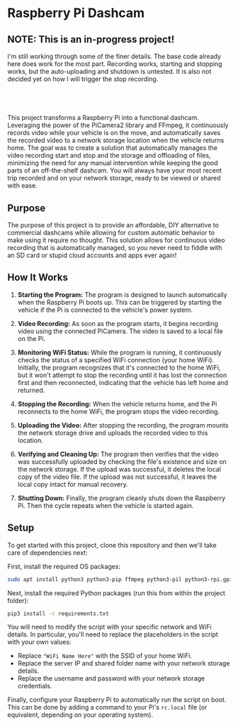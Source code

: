 # Raspberry Pi Dashcam

## NOTE: This is an in-progress project!
I'm still working through some of the finer details. The base code already here does work for the most part. Recording works, starting and stopping works, but the auto-uploading and shutdown is untested. It is also not decided yet on how I will trigger the stop recording.
#
<br>

This project transforms a Raspberry Pi into a functional dashcam. Leveraging the power of the PiCamera2 library and FFmpeg, it continuously records video while your vehicle is on the move, and automatically saves the recorded video to a network storage location when the vehicle returns home. The goal was to create a solution that automatically manages the video recording start and stop and the storage and offloading of files, minimizing the need for any manual intervention while keeping the good parts of an off-the-shelf dashcam. You will always have your most recent trip recorded and on your network storage, ready to be viewed or shared with ease.

## Purpose

The purpose of this project is to provide an affordable, DIY alternative to commercial dashcams while allowing for custom automatic behavior to make using it require no thought. This solution allows for continuous video recording that is automatically managed, so you never need to fiddle with an SD card or stupid cloud accounts and apps ever again!

## How It Works

1. **Starting the Program:** The program is designed to launch automatically when the Raspberry Pi boots up. This can be triggered by starting the vehicle if the Pi is connected to the vehicle's power system.

2. **Video Recording:** As soon as the program starts, it begins recording video using the connected PiCamera. The video is saved to a local file on the Pi.

3. **Monitoring WiFi Status:** While the program is running, it continuously checks the status of a specified WiFi connection (your home WiFi). Initially, the program recognizes that it's connected to the home WiFi, but it won't attempt to stop the recording until it has lost the connection first and then reconnected, indicating that the vehicle has left home and returned.

4. **Stopping the Recording:** When the vehicle returns home, and the Pi reconnects to the home WiFi, the program stops the video recording.

5. **Uploading the Video:** After stopping the recording, the program mounts the network storage drive and uploads the recorded video to this location.

6. **Verifying and Cleaning Up:** The program then verifies that the video was successfully uploaded by checking the file's existence and size on the network storage. If the upload was successful, it deletes the local copy of the video file. If the upload was not successful, it leaves the local copy intact for manual recovery.

7. **Shutting Down:** Finally, the program cleanly shuts down the Raspberry Pi. Then the cycle repeats when the vehicle is started again.

## Setup

To get started with this project, clone this repository and then we'll take care of dependencies next:

First, install the required OS packages:

```bash
sudo apt install python3 python3-pip ffmpeg python3-pil python3-rpi.gpio libcap-dev python3-libcamera -y
```

Next, install the required Python packages (run this from within the project folder):

```bash
pip3 install -r requirements.txt
```

You will need to modify the script with your specific network and WiFi details. In particular, you'll need to replace the placeholders in the script with your own values:

- Replace `"WiFi Name Here"` with the SSID of your home WiFi.
- Replace the server IP and shared folder name with your network storage details.
- Replace the username and password with your network storage credentials.

Finally, configure your Raspberry Pi to automatically run the script on boot. This can be done by adding a command to your Pi's `rc.local` file (or equivalent, depending on your operating system).
